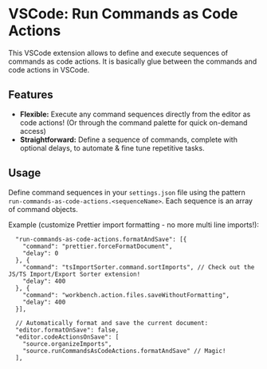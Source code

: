# VSCode: Run Commands as Code Actions

This VSCode extension allows to define and execute sequences of commands as code actions.
It is basically glue between the commands and code actions in VSCode.

## Features

- **Flexible:** Execute any command sequences directly from the editor as code actions! (Or through the command palette for quick on-demand access)
- **Straightforward:** Define a sequence of commands, complete with optional delays, to automate & fine tune repetitive tasks.

## Usage

Define command sequences in your `settings.json` file using the pattern `run-commands-as-code-actions.<sequenceName>`. Each sequence is an array of command objects.

Example (customize Prettier import formatting - no more multi line imports!):

```jsonc
  "run-commands-as-code-actions.formatAndSave": [{
    "command": "prettier.forceFormatDocument",
    "delay": 0
  }, {
    "command": "tsImportSorter.command.sortImports", // Check out the JS/TS Import/Export Sorter extension!
    "delay": 400
  }, {
    "command": "workbench.action.files.saveWithoutFormatting",
    "delay": 400
  }],

  // Automatically format and save the current document:
  "editor.formatOnSave": false,
  "editor.codeActionsOnSave": [
    "source.organizeImports",
    "source.runCommandsAsCodeActions.formatAndSave" // Magic!
  ],
```
